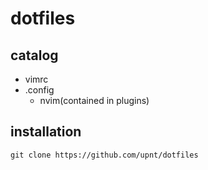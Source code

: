# dotfiles
## catalog
- vimrc
- .config
    - nvim(contained in plugins)

## installation

`
git clone https://github.com/upnt/dotfiles
`
